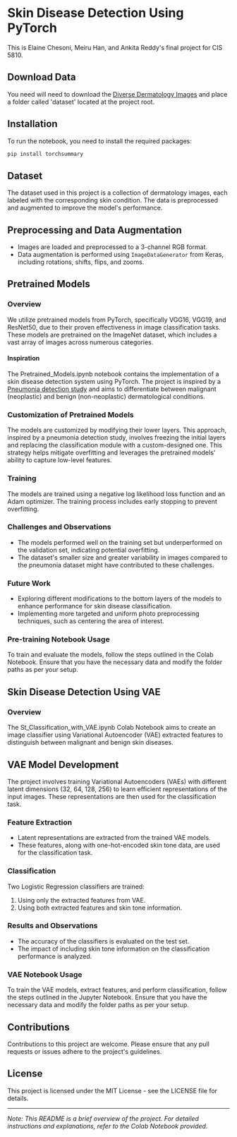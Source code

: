 # Skin Disease Detection Using PyTorch
This is Elaine Chesoni, Meiru Han, and Ankita Reddy's final project for CIS 5810.

## Download Data

You need will need to download the [Diverse Dermatology Images](https://ddi-dataset.github.io/) and place a folder called 'dataset' located at the project root.

## Installation

To run the notebook, you need to install the required packages:

```bash
pip install torchsummary
```

## Dataset

The dataset used in this project is a collection of dermatology images, each labeled with the corresponding skin condition. The data is preprocessed and augmented to improve the model's performance.

## Preprocessing and Data Augmentation
- Images are loaded and preprocessed to a 3-channel RGB format.
- Data augmentation is performed using `ImageDataGenerator` from Keras, including rotations, shifts, flips, and zooms.

## Pretrained Models

### Overview
We utilize pretrained models from PyTorch, specifically VGG16, VGG19, and ResNet50, due to their proven effectiveness in image classification tasks. These models are pretrained on the ImageNet dataset, which includes a vast array of images across numerous categories.

#### Inspiration

The Pretrained_Models.ipynb notebook contains the implementation of a skin disease detection system using PyTorch. The project is inspired by a [Pneumonia detection study](https://www.kaggle.com/code/dnik007/pneumonia-detection-using-pytorch) and aims to differentiate between malignant (neoplastic) and benign (non-neoplastic) dermatological conditions.

### Customization of Pretrained Models

The models are customized by modifying their lower layers. This approach, inspired by a pneumonia detection study, involves freezing the initial layers and replacing the classification module with a custom-designed one. This strategy helps mitigate overfitting and leverages the pretrained models' ability to capture low-level features.

### Training

The models are trained using a negative log likelihood loss function and an Adam optimizer. The training process includes early stopping to prevent overfitting.

### Challenges and Observations

- The models performed well on the training set but underperformed on the validation set, indicating potential overfitting.
- The dataset's smaller size and greater variability in images compared to the pneumonia dataset might have contributed to these challenges.

### Future Work

- Exploring different modifications to the bottom layers of the models to enhance performance for skin disease classification.
- Implementing more targeted and uniform photo preprocessing techniques, such as centering the area of interest.

### Pre-training Notebook Usage

To train and evaluate the models, follow the steps outlined in the Colab Notebook. Ensure that you have the necessary data and modify the folder paths as per your setup.

## Skin Disease Detection Using VAE

### Overview
The St_Classification_with_VAE.ipynb Colab Notebook aims to create an image classifier using Variational Autoencoder (VAE) extracted features to distinguish between malignant and benign skin diseases.

## VAE Model Development
The project involves training Variational Autoencoders (VAEs) with different latent dimensions (32, 64, 128, 256) to learn efficient representations of the input images. These representations are then used for the classification task.

### Feature Extraction
- Latent representations are extracted from the trained VAE models.
- These features, along with one-hot-encoded skin tone data, are used for the classification task.

### Classification
Two Logistic Regression classifiers are trained:
1. Using only the extracted features from VAE.
2. Using both extracted features and skin tone information.

### Results and Observations
- The accuracy of the classifiers is evaluated on the test set.
- The impact of including skin tone information on the classification performance is analyzed.

### VAE Notebook Usage
To train the VAE models, extract features, and perform classification, follow the steps outlined in the Jupyter Notebook. Ensure that you have the necessary data and modify the folder paths as per your setup.

## Contributions

Contributions to this project are welcome. Please ensure that any pull requests or issues adhere to the project's guidelines.

## License

This project is licensed under the MIT License - see the LICENSE file for details.

---

*Note: This README is a brief overview of the project. For detailed instructions and explanations, refer to the Colab Notebook provided.*
